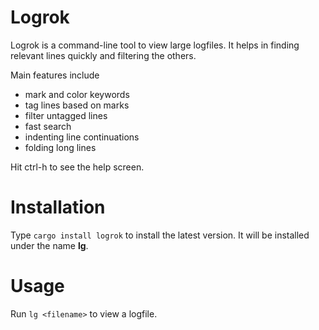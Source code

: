 # Logrok

Logrok is a command-line tool to view large logfiles. It helps in finding
relevant lines quickly and filtering the others.

Main features include
- mark and color keywords
- tag lines based on marks
- filter untagged lines
- fast search
- indenting line continuations
- folding long lines

Hit ctrl-h to see the help screen.

# Installation
Type `cargo install logrok` to install the latest version. It will be
installed under the name **lg**.

# Usage
Run `lg <filename>` to view a logfile.
